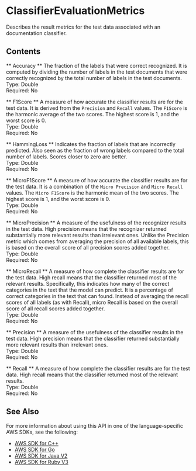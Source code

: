 # ClassifierEvaluationMetrics<a name="API_ClassifierEvaluationMetrics"></a>

Describes the result metrics for the test data associated with an documentation classifier\.

## Contents<a name="API_ClassifierEvaluationMetrics_Contents"></a>

 ** Accuracy **   <a name="comprehend-Type-ClassifierEvaluationMetrics-Accuracy"></a>
The fraction of the labels that were correct recognized\. It is computed by dividing the number of labels in the test documents that were correctly recognized by the total number of labels in the test documents\.  
Type: Double  
Required: No

 ** F1Score **   <a name="comprehend-Type-ClassifierEvaluationMetrics-F1Score"></a>
A measure of how accurate the classifier results are for the test data\. It is derived from the `Precision` and `Recall` values\. The `F1Score` is the harmonic average of the two scores\. The highest score is 1, and the worst score is 0\.   
Type: Double  
Required: No

 ** HammingLoss **   <a name="comprehend-Type-ClassifierEvaluationMetrics-HammingLoss"></a>
Indicates the fraction of labels that are incorrectly predicted\. Also seen as the fraction of wrong labels compared to the total number of labels\. Scores closer to zero are better\.  
Type: Double  
Required: No

 ** MicroF1Score **   <a name="comprehend-Type-ClassifierEvaluationMetrics-MicroF1Score"></a>
A measure of how accurate the classifier results are for the test data\. It is a combination of the `Micro Precision` and `Micro Recall` values\. The `Micro F1Score` is the harmonic mean of the two scores\. The highest score is 1, and the worst score is 0\.  
Type: Double  
Required: No

 ** MicroPrecision **   <a name="comprehend-Type-ClassifierEvaluationMetrics-MicroPrecision"></a>
A measure of the usefulness of the recognizer results in the test data\. High precision means that the recognizer returned substantially more relevant results than irrelevant ones\. Unlike the Precision metric which comes from averaging the precision of all available labels, this is based on the overall score of all precision scores added together\.  
Type: Double  
Required: No

 ** MicroRecall **   <a name="comprehend-Type-ClassifierEvaluationMetrics-MicroRecall"></a>
A measure of how complete the classifier results are for the test data\. High recall means that the classifier returned most of the relevant results\. Specifically, this indicates how many of the correct categories in the text that the model can predict\. It is a percentage of correct categories in the text that can found\. Instead of averaging the recall scores of all labels \(as with Recall\), micro Recall is based on the overall score of all recall scores added together\.  
Type: Double  
Required: No

 ** Precision **   <a name="comprehend-Type-ClassifierEvaluationMetrics-Precision"></a>
A measure of the usefulness of the classifier results in the test data\. High precision means that the classifier returned substantially more relevant results than irrelevant ones\.  
Type: Double  
Required: No

 ** Recall **   <a name="comprehend-Type-ClassifierEvaluationMetrics-Recall"></a>
A measure of how complete the classifier results are for the test data\. High recall means that the classifier returned most of the relevant results\.   
Type: Double  
Required: No

## See Also<a name="API_ClassifierEvaluationMetrics_SeeAlso"></a>

For more information about using this API in one of the language\-specific AWS SDKs, see the following:
+  [AWS SDK for C\+\+](https://docs.aws.amazon.com/goto/SdkForCpp/comprehend-2017-11-27/ClassifierEvaluationMetrics) 
+  [AWS SDK for Go](https://docs.aws.amazon.com/goto/SdkForGoV1/comprehend-2017-11-27/ClassifierEvaluationMetrics) 
+  [AWS SDK for Java V2](https://docs.aws.amazon.com/goto/SdkForJavaV2/comprehend-2017-11-27/ClassifierEvaluationMetrics) 
+  [AWS SDK for Ruby V3](https://docs.aws.amazon.com/goto/SdkForRubyV3/comprehend-2017-11-27/ClassifierEvaluationMetrics) 